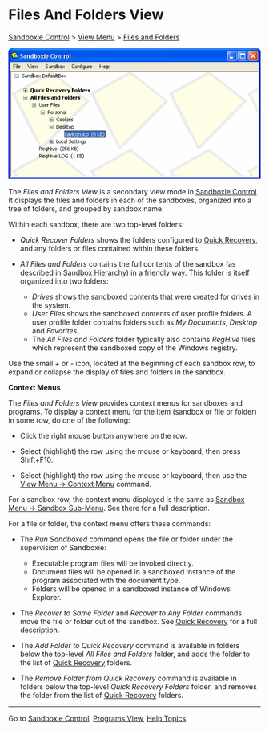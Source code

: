 # Files And Folders View

[Sandboxie Control](SandboxieControl.md) > [View Menu](ViewMenu.md) > [Files and Folders](ViewMenu#fafview)

![](Media/FileViewFavIcon.png)

The _Files and Folders View_ is a secondary view mode in [Sandboxie Control](SandboxieControl.md). It displays the files and folders in each of the sandboxes, organized into a tree of folders, and grouped by sandbox name.

Within each sandbox, there are two top-level folders:

*   _Quick Recover Folders_ shows the folders configured to [Quick Recovery](QuickRecovery.md), and any folders or files contained within these folders.

*   _All Files and Folders_ contains the full contents of the sandbox (as described in [Sandbox Hierarchy](SandboxHierarchy#files)) in a friendly way. This folder is itself organized into two folders:
    *   _Drives_ shows the sandboxed contents that were created for drives in the system.
    *   _User Files_ shows the sandboxed contents of user profile folders. A user profile folder contains folders such as _My Documents_, _Desktop_ and _Favorites_.
    *   The _All Files and Folders_ folder typically also contains _RegHive_ files which represent the sandboxed copy of the Windows registry.

Use the small _+_ or _-_ icon, located at the beginning of each sandbox row, to expand or collapse the display of files and folders in the sandbox.

**Context Menus**

The _Files and Folders View_ provides context menus for sandboxes and programs. To display a context menu for the item (sandbox or file or folder) in some row, do one of the following:

*   Click the right mouse button anywhere on the row.

*   Select (highlight) the row using the mouse or keyboard, then press Shift+F10\.

*   Select (highlight) the row using the mouse or keyboard, then use the [View Menu -> Context Menu](ViewMenu#context) command.

For a sandbox row, the context menu displayed is the same as [Sandbox Menu -> Sandbox Sub-Menu](SandboxMenu#sandbox). See there for a full description.

For a file or folder, the context menu offers these commands:

*   The _Run Sandboxed_ command opens the file or folder under the supervision of Sandboxie:
    *   Executable program files will be invoked directly.
    *   Document files will be opened in a sandboxed instance of the program associated with the document type.
    *   Folders will be opened in a sandboxed instance of Windows Explorer.

*   The _Recover to Same Folder_ and _Recover to Any Folder_ commands move the file or folder out of the sandbox. See [Quick Recovery](QuickRecovery.md) for a full description.

*   The _Add Folder to Quick Recovery_ command is available in folders below the top-level _All Files and Folders_ folder, and adds the folder to the list of [Quick Recovery](QuickRecovery.md) folders.

*   The _Remove Folder from Quick Recovery_ command is available in folders below the top-level _Quick Recovery Folders_ folder, and removes the folder from the list of [Quick Recovery](QuickRecovery.md) folders.

* * *

Go to [Sandboxie Control](SandboxieControl.md), [Programs View](ProgramsView.md), [Help Topics](HelpTopics.md).
